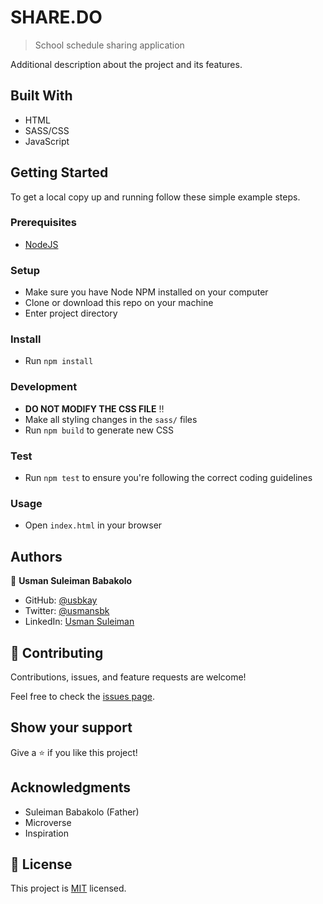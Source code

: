 # SHARE.DO

> School schedule sharing application

<!-- ![screenshot](./app_screenshot.png) -->

Additional description about the project and its features.

## Built With

- HTML
- SASS/CSS
- JavaScript

<!-- ## Live Demo

[Live Demo Link](https://livedemo.com) -->

## Getting Started

To get a local copy up and running follow these simple example steps.

### Prerequisites

- [NodeJS](https://nodejs.org/en/)

### Setup

- Make sure you have Node NPM installed on your computer
- Clone or download this repo on your machine
- Enter project directory

### Install

- Run `npm install`

### Development

- **DO NOT MODIFY THE CSS FILE** :bangbang:
- Make all styling changes in the `sass/` files
- Run `npm build` to generate new CSS

### Test

- Run `npm test` to ensure you're following the correct coding guidelines

### Usage

- Open `index.html` in your browser

## Authors

👤 **Usman Suleiman Babakolo**

- GitHub: [@usbkay](https://github.com/usbkay)
- Twitter: [@usmansbk](https://twitter.com/usmansbk)
- LinkedIn: [Usman Suleiman](https://www.linkedin.com/in/usman-suleiman-82b444140/)

## 🤝 Contributing

Contributions, issues, and feature requests are welcome!

Feel free to check the [issues page](../../issues/).

## Show your support

Give a ⭐️ if you like this project!

## Acknowledgments

- Suleiman Babakolo (Father)
- Microverse
- Inspiration

## 📝 License

This project is [MIT](./MIT.md) licensed.
